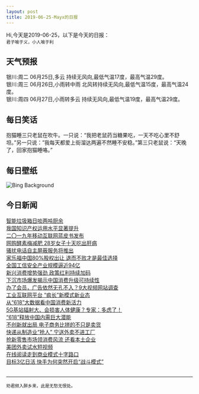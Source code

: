 ```yaml
---
layout: post
title: 2019-06-25-Mayx的日报
---
```


Hi,今天是2019-06-25，以下是今天的日报：<br><small>
君子喻于义，小人喻于利</small><!--more-->
## 天气预报
银川:周二 06月25日,多云 持续无风向,最低气温17度，最高气温29度。<br>银川:周三 06月26日,小雨转中雨 北风转持续无风向,最低气温15度，最高气温24度。<br>银川:周四 06月27日,小雨转多云 持续无风向,最低气温19度，最高气温29度。
## 每日笑话
抱猫睡三只老鼠在吹牛。一只说：“我把老鼠药当糖果吃，一天不吃心里不舒坦。”另一只说：”我每天都爱上街溜达两遍不然睡不安稳。”第三只老鼠说：“天晚了，回家抱猫睡咯。”
## 每日壁纸
![Bing Background](https://cn.bing.com/th?id=OHR.PhilippinesFirefly_EN-US5113207566_1920x1080.jpg&rf=LaDigue_1920x1080.jpg&pid=hp "Fireflies surround a sea almond tree in Camarines Sur, Luzon, Philippines (© Jurgen Freund/Minden Pictures)")
## 今日新闻

[智能垃圾箱日啖两吨厨余](http://it.people.com.cn/n1/2019/0625/c1009-31178462.html)   
[我国知识产权运用水平显著提升](http://it.people.com.cn/n1/2019/0625/c1009-31178508.html)   
[二〇一九年移动互联网蓝皮书发布](http://it.people.com.cn/n1/2019/0625/c1009-31178473.html)   
[网购酵素梅减肥 28岁女子十天吃出肝病](http://it.people.com.cn/n1/2019/0625/c1009-31178471.html)   
[骚扰电话自主屏蔽服务将推出](http://it.people.com.cn/n1/2019/0625/c1009-31178463.html)   
[家乐福中国80%股权出让 退而不败才是最佳选择](http://it.people.com.cn/n1/2019/0625/c1009-31178403.html)   
[全国工信安全产业规模逼近94亿](http://it.people.com.cn/n1/2019/0625/c1009-31178371.html)   
[新兴消费增势强劲 政策红利持续加码](http://it.people.com.cn/n1/2019/0625/c1009-31178358.html)   
[下沉市场爆发揭示中国消费升级可持续性](http://it.people.com.cn/n1/2019/0625/c1009-31178335.html)   
[办了会员，广告依然无孔不入？9大视频网站调查](http://it.people.com.cn/n1/2019/0625/c1009-31178331.html)   
[工业互联网平台 “疯长”新模式新业态](http://it.people.com.cn/n1/2019/0625/c1009-31178322.html)   
[从“618”大数据看中国消费新活力](http://it.people.com.cn/n1/2019/0625/c1009-31178306.html)   
[5G基站辐射大、会损害人体健康？专家：多虑了！](http://it.people.com.cn/n1/2019/0625/c1009-31178289.html)   
[“618”释放中国内需巨大潜能](http://it.people.com.cn/n1/2019/0625/c1009-31178284.html)   
[不创新就出局 电子商务比拼的不只是卖货](http://it.people.com.cn/n1/2019/0625/c1009-31178278.html)   
[快递从制造业“抢人” 宁送外卖不进工厂](http://it.people.com.cn/n1/2019/0625/c1009-31178269.html)   
[抢新零售市场领消费风流 还看本土企业](http://it.people.com.cn/n1/2019/0625/c1009-31178270.html)   
[美团外卖试水短视频](http://it.people.com.cn/n1/2019/0625/c1009-31178128.html)   
[在线阅读走到商业模式十字路口](http://it.people.com.cn/n1/2019/0625/c1009-31178148.html)   
[目标3亿日活 快手为何突然开启“战斗模式”](http://it.people.com.cn/n1/2019/0625/c1009-31178159.html)   
<br />

***

<small>劝君频入醉乡来，此是无愁无恨处。</small>
